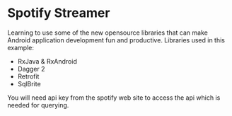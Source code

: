 # Spotify Streamer
Learning to use some of the new opensource libraries that can make Android application development fun and productive.
Libraries used in this example:
 * RxJava & RxAndroid
 * Dagger 2
 * Retrofit
 * SqlBrite
 
 
 
You will need api key from the spotify web site to access the api which is needed for querying.

